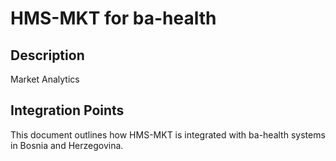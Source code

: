 # HMS-MKT for ba-health

## Description

Market Analytics

## Integration Points

This document outlines how HMS-MKT is integrated with ba-health systems in Bosnia and Herzegovina.
